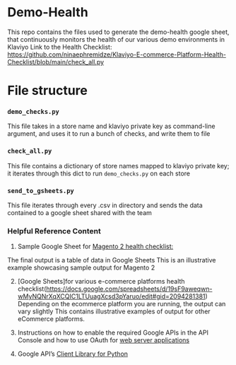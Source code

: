# Demo-Health

This repo contains the files used to generate the demo-health google sheet, that continuously monitors the health of our various demo environments in Klaviyo
Link to the Health Checklist: https://github.com/ninaephremidze/Klaviyo-E-commerce-Platform-Health-Checklist/blob/main/check_all.py

# File structure

### `demo_checks.py`

This file takes in a store name and klaviyo private key as command-line argument, and uses it to run a bunch of checks, and write them to file

### `check_all.py`

This file contains a dictionary of store names mapped to klaviyo private key; it iterates through this dict to run `demo_checks.py` on each store

### `send_to_gsheets.py`

This file iterates through every .csv in directory and sends the data contained to a google sheet shared with the team

### Helpful Reference Content

1. Sample Google Sheet for [Magento 2 health checklist:](https://docs.google.com/spreadsheets/d/1G2l6RlGlp3BYN02-17O_keadPe3isYw0-j7_87iQ-YQ/edit#gid=50897110)


The final output is a table of data in Google Sheets
This is an illustrative example showcasing sample output for Magento 2

2. [Google Sheets]for various e-commerce platforms health checklist(https://docs.google.com/spreadsheets/d/19sF9aweqwn-wMyNQNrXqXCQIC1LTUuagXcsd3pYaruo/edit#gid=2094281381)
Depending on the ecommerce platform you are running, the output can vary slightly
This contains illustrative examples of output for other eCommerce platforms.

3. Instructions on how to enable the required Google APIs in the API Console  and how to use OAuth for [web server applications](https://developers.google.com/identity/protocols/oauth2/web-server#enable-apis)

4. Google API’s [Client Library for Python](https://github.com/googleapis/google-api-python-client/blob/cbb1f88b82b21f5cb9dcace33ffea3f95a189015/docs/client-secrets.md)



